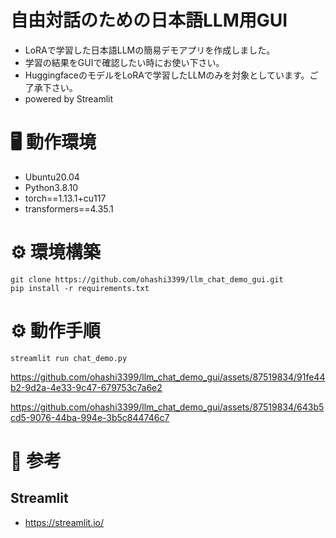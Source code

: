 # 自由対話のための日本語LLM用GUI
- LoRAで学習した日本語LLMの簡易デモアプリを作成しました。
- 学習の結果をGUIで確認したい時にお使い下さい。
- HuggingfaceのモデルをLoRAで学習したLLMのみを対象としています。ご了承下さい。
- powered by Streamlit

# 🖥️ 動作環境
- Ubuntu20.04
- Python3.8.10
- torch==1.13.1+cu117
- transformers==4.35.1

# ⚙️ 環境構築
```
git clone https://github.com/ohashi3399/llm_chat_demo_gui.git
pip install -r requirements.txt
```

# ⚙️ 動作手順
```
streamlit run chat_demo.py
```

https://github.com/ohashi3399/llm_chat_demo_gui/assets/87519834/91fe44b2-9d2a-4e33-9c47-679753c7a6e2


https://github.com/ohashi3399/llm_chat_demo_gui/assets/87519834/643b5cd5-9076-44ba-994e-3b5c844746c7


# 📖 参考
## Streamlit
- https://streamlit.io/
